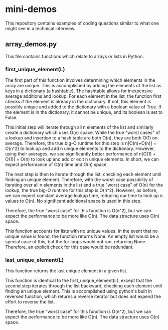 # mini-demos
This repository contains examples of coding questions similar to what one might see in a technical interview. 

## array_demos.py
This file contains functions which relate to arrays or lists in Python.

### first_unique_element(L)

The first part of this function involves determining which elements in the array are unique. This is accomplished by adding the elements of the list as keys in a dictionary (a hashtable). The hashtable allows for inexpensive average additions and lookup. For each element in the list, the function first checks if the element is already in the dictionary. If not, this element is possibly unique and added to the dictionary with a boolean value of True. If the element is in the dictionary, it cannot be unique, and its boolean is set to False. 

This initial step will iterate through all n elements of the list and similarly create a dictionary which uses O(n) space. While the true "worst cases" of a lookup and insertion to a hash table are both O(n), they are both O(1) on average. Therefore, the true big-O runtime for this step is n[O(n)+O(n)] = O(n^2) to look up and add n unique elements to the dictionary. However, using their averages, we see significantly better performance of n[O(1) + O(1)] = O(n) to look up and add or edit n unique elements. In short, we can expect performance of O(n) time and O(n) space. 

The next step is then to iterate through the list, checking each element until finding an unique element. Therefore, with the worst-case possibility of iterating over all n elements in the list and a true "worst case" of O(n) for the lookup, the true big-O runtime for this step is O(n^2). However, as before, we can expect constant average lookup time, reducing our time to look up n values to O(n). No significant additional space is used in this step. 

Therefore, the true "worst case" for this function is O(n^2), but we can expect the performance to be more like O(n). The data structure uses O(n) space. 

This function accounts for lists with no unique values. In the event that no unique value is found, the function returns None. An empty list would be a special case of this, but the for loops would not run, returning None. Therefore, an explicit check for this case would be redundant. 

### last_unique_element(L)
This function returns the last unique element in a given list.

This function is identical to the first_unique_element(L), except that the second step iterates through the list backward, checking each element until finding an unique element. This is accomplished using python's built in reversed function, which returns a reverse iterator but does not expend the effort to reverse the list.

Therefore, the true "worst case" for this function is O(n^2), but we can expect the performance to be more like O(n). The data structure uses O(n) space. 
